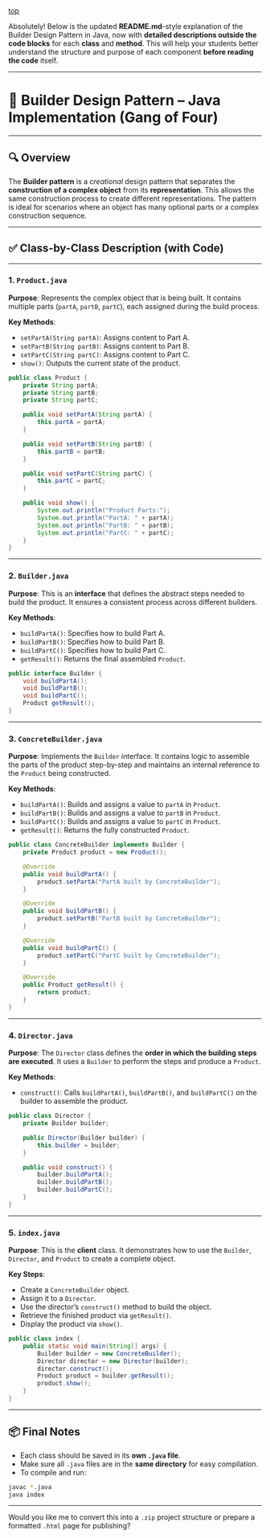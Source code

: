 [top](../README.md)

Absolutely! Below is the updated **README.md**-style explanation of the Builder Design Pattern in Java, now with **detailed descriptions outside the code blocks** for each **class** and **method**. This will help your students better understand the structure and purpose of each component **before reading the code** itself.

---

# 🧱 Builder Design Pattern – Java Implementation (Gang of Four)

---

## 🔍 Overview

The **Builder pattern** is a *creational* design pattern that separates the **construction of a complex object** from its **representation**. This allows the same construction process to create different representations. The pattern is ideal for scenarios where an object has many optional parts or a complex construction sequence.

---

## ✅ Class-by-Class Description (with Code)

---

### 1. `Product.java`  
**Purpose**: Represents the complex object that is being built. It contains multiple parts (`partA`, `partB`, `partC`), each assigned during the build process.  

**Key Methods**:
- `setPartA(String partA)`: Assigns content to Part A.
- `setPartB(String partB)`: Assigns content to Part B.
- `setPartC(String partC)`: Assigns content to Part C.
- `show()`: Outputs the current state of the product.

```java
public class Product {
    private String partA;
    private String partB;
    private String partC;

    public void setPartA(String partA) {
        this.partA = partA;
    }

    public void setPartB(String partB) {
        this.partB = partB;
    }

    public void setPartC(String partC) {
        this.partC = partC;
    }

    public void show() {
        System.out.println("Product Parts:");
        System.out.println("PartA: " + partA);
        System.out.println("PartB: " + partB);
        System.out.println("PartC: " + partC);
    }
}
```

---

### 2. `Builder.java`  
**Purpose**: This is an **interface** that defines the abstract steps needed to build the product. It ensures a consistent process across different builders.

**Key Methods**:
- `buildPartA()`: Specifies how to build Part A.
- `buildPartB()`: Specifies how to build Part B.
- `buildPartC()`: Specifies how to build Part C.
- `getResult()`: Returns the final assembled `Product`.

```java
public interface Builder {
    void buildPartA();
    void buildPartB();
    void buildPartC();
    Product getResult();
}
```

---

### 3. `ConcreteBuilder.java`  
**Purpose**: Implements the `Builder` interface. It contains logic to assemble the parts of the product step-by-step and maintains an internal reference to the `Product` being constructed.

**Key Methods**:
- `buildPartA()`: Builds and assigns a value to `partA` in `Product`.
- `buildPartB()`: Builds and assigns a value to `partB` in `Product`.
- `buildPartC()`: Builds and assigns a value to `partC` in `Product`.
- `getResult()`: Returns the fully constructed `Product`.

```java
public class ConcreteBuilder implements Builder {
    private Product product = new Product();

    @Override
    public void buildPartA() {
        product.setPartA("PartA built by ConcreteBuilder");
    }

    @Override
    public void buildPartB() {
        product.setPartB("PartB built by ConcreteBuilder");
    }

    @Override
    public void buildPartC() {
        product.setPartC("PartC built by ConcreteBuilder");
    }

    @Override
    public Product getResult() {
        return product;
    }
}
```

---

### 4. `Director.java`  
**Purpose**: The `Director` class defines the **order in which the building steps are executed**. It uses a `Builder` to perform the steps and produce a `Product`.

**Key Methods**:
- `construct()`: Calls `buildPartA()`, `buildPartB()`, and `buildPartC()` on the builder to assemble the product.

```java
public class Director {
    private Builder builder;

    public Director(Builder builder) {
        this.builder = builder;
    }

    public void construct() {
        builder.buildPartA();
        builder.buildPartB();
        builder.buildPartC();
    }
}
```

---

### 5. `index.java`  
**Purpose**: This is the **client** class. It demonstrates how to use the `Builder`, `Director`, and `Product` to create a complete object.

**Key Steps**:
- Create a `ConcreteBuilder` object.
- Assign it to a `Director`.
- Use the director’s `construct()` method to build the object.
- Retrieve the finished product via `getResult()`.
- Display the product via `show()`.

```java
public class index {
    public static void main(String[] args) {
        Builder builder = new ConcreteBuilder();
        Director director = new Director(builder);
        director.construct();
        Product product = builder.getResult();
        product.show();
    }
}
```

---

## 📦 Final Notes

- Each class should be saved in its **own `.java` file**.
- Make sure all `.java` files are in the **same directory** for easy compilation.
- To compile and run:
```bash
javac *.java
java index
```

---

Would you like me to convert this into a `.zip` project structure or prepare a formatted `.html` page for publishing?
